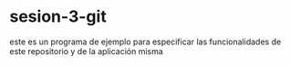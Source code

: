# sesion-3-git
este es un programa de ejemplo para especificar
las funcionalidades de este repositorio y de
la aplicación misma
